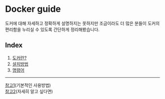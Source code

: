 # Docker guide
도커에 대해 자세하고 정확하게 설명하지는 못하지만 조금이라도 더 많은 분들이 도커의 편리함을 누리실 수 있도록 간단하게 정리해봤습니다.  

## Index
1. [도커란?](https://github.com/gwangmin/Docker_guide/blob/master/%EB%8F%84%EC%BB%A4.md)
2. [설치방법](https://github.com/gwangmin/Docker_guide/blob/master/%EC%84%A4%EC%B9%98%EB%B0%A9%EB%B2%95.md)
3. [명령어](https://github.com/gwangmin/Docker_guide/blob/master/%EB%AA%85%EB%A0%B9%EC%96%B4.md)

----------------------------------
[참고1](http://pyrasis.com/Docker/Docker-HOWTO)(기본적인 사용방법)  
[참고2](https://subicura.com/2017/01/19/docker-guide-for-beginners-1.html)(자세히 알고 싶다면)  
